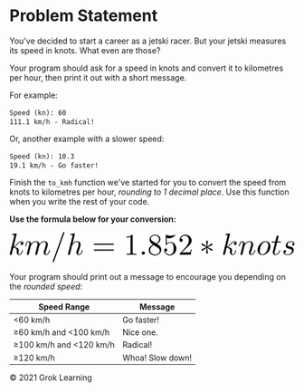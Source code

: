 # Problem Statement

You've decided to start a career as a jetski racer. But your jetski measures its speed in knots. What even are those?

Your program should ask for a speed in knots and convert it to kilometres per hour, then print it out with a short message.

For example:

    Speed (kn): 60
    111.1 km/h - Radical!

Or, another example with a slower speed:

    Speed (kn): 10.3
    19.1 km/h - Go faster!

Finish the `to_kmh` function we've started for you to convert the speed from knots to kilometres per hour, *rounding to 1 decimal place*. Use this function when you write the rest of your code.

**Use the formula below for your conversion:**

<p align="center">
    <img src="formula.png">
</p>

Your program should print out a message to encourage you depending on the *rounded speed*:

| **Speed Range** | **Message** |
| --------------- | ----------- |
| <60 km/h | Go faster! |
| ≥60 km/h and <100 km/h | Nice one. |
| ≥100 km/h and <120 km/h | Radical! |
| ≥120 km/h | Whoa! Slow down! |

© 2021 Grok Learning